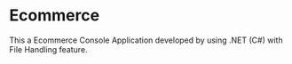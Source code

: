 # Ecommerce
This a Ecommerce Console Application developed by using .NET (C#) with File Handling feature.
